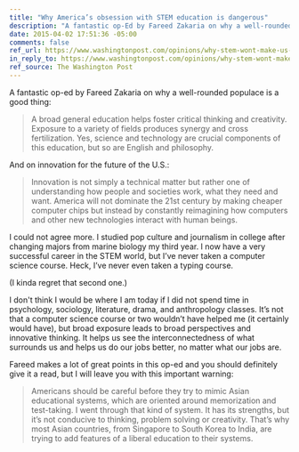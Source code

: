 ```yaml
---
title: "Why America’s obsession with STEM education is dangerous"
description: "A fantastic op-Ed by Fareed Zakaria on why a well-rounded populace is a good thing."
date: 2015-04-02 17:51:36 -05:00
comments: false
ref_url: https://www.washingtonpost.com/opinions/why-stem-wont-make-us-successful/2015/03/26/5f4604f2-d2a5-11e4-ab77-9646eea6a4c7_story.html
in_reply_to: https://www.washingtonpost.com/opinions/why-stem-wont-make-us-successful/2015/03/26/5f4604f2-d2a5-11e4-ab77-9646eea6a4c7_story.html
ref_source: The Washington Post
---
```


A fantastic op-ed by Fareed Zakaria on why a well-rounded populace is a good thing:

> A broad general education helps foster critical thinking and creativity. Exposure to a variety of fields produces synergy and cross fertilization. Yes, science and technology are crucial components of this education, but so are English and philosophy.

And on innovation for the future of the U.S.:

> Innovation is not simply a technical matter but rather one of understanding how people and societies work, what they need and want. America will not dominate the 21st century by making cheaper computer chips but instead by constantly reimagining how computers and other new technologies interact with human beings.

I could not agree more. I studied pop culture and journalism in college after changing majors from marine biology my third year. I now have a very successful career in the STEM world, but I’ve never taken a computer science course. Heck, I’ve never even taken a typing course.

(I kinda regret that second one.)

I don't think I would be where I am today if I did not spend time in psychology, sociology, literature, drama, and anthropology classes. It’s not that a computer science course or two wouldn’t have helped me (it certainly would have), but broad exposure leads to broad perspectives and innovative thinking. It helps us see the interconnectedness of what surrounds us and helps us do our jobs better, no matter what our jobs are.

Fareed makes a lot of great points in this op-ed and you should definitely give it a read, but I will leave you with this important warning:

> Americans should be careful before they try to mimic Asian educational systems, which are oriented around memorization and test-taking. I went through that kind of system. It has its strengths, but it’s not conducive to thinking, problem solving or creativity. That’s why most Asian countries, from Singapore to South Korea to India, are trying to add features of a liberal education to their systems.